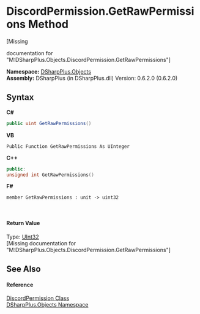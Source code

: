 # DiscordPermission.GetRawPermissions Method 
 

\[Missing <summary> documentation for "M:DSharpPlus.Objects.DiscordPermission.GetRawPermissions"\]

**Namespace:**&nbsp;<a href="b70db947-75ff-488f-5245-350c6ca1e522">DSharpPlus.Objects</a><br />**Assembly:**&nbsp;DSharpPlus (in DSharpPlus.dll) Version: 0.6.2.0 (0.6.2.0)

## Syntax

**C#**<br />
``` C#
public uint GetRawPermissions()
```

**VB**<br />
``` VB
Public Function GetRawPermissions As UInteger
```

**C++**<br />
``` C++
public:
unsigned int GetRawPermissions()
```

**F#**<br />
``` F#
member GetRawPermissions : unit -> uint32 

```

<br />

#### Return Value
Type: <a href="http://msdn2.microsoft.com/en-us/library/ctys3981" target="_blank">UInt32</a><br />\[Missing <returns> documentation for "M:DSharpPlus.Objects.DiscordPermission.GetRawPermissions"\]

## See Also


#### Reference
<a href="d038f6bf-0e05-bcda-ed23-1e539ec4681b">DiscordPermission Class</a><br /><a href="b70db947-75ff-488f-5245-350c6ca1e522">DSharpPlus.Objects Namespace</a><br />
